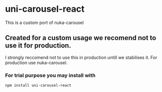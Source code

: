 # uni-carousel-react

This is a custom port of nuka-carousel

## Created for a custom usage we recomend not to use it for production.  
I strongly reccomend not to use this in production untill we stabilises it. For production use nuka-carousel.

### For trial purpose you may install with

```
npm install uni-carousel-react
```




